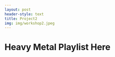 ```yaml
---
layout: post
header-style: text
title: Project2
img: img/workshop2.jpeg
---
```



# Heavy Metal Playlist Here
